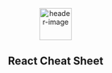 <p align="center"><img src="https://cdn.jsdelivr.net/gh/devicons/devicon/icons/react/react-original.svg" width="64" height="64" alt="header-image"></p>
<h2 align="center">React Cheat Sheet</h2>

